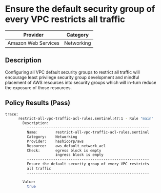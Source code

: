# Ensure the default security group of every VPC restricts all traffic

| Provider            | Category   |
|---------------------|------------|
| Amazon Web Services | Networking |

## Description
Configuring all VPC default security groups to restrict all traffic will encourage least privilege security group development and mindful placement of AWS resources into security groups which will in-turn reduce the exposure of those resources.

## Policy Results (Pass)
```bash
trace:
      restrict-all-vpc-traffic-acl-rules.sentinel:47:1 - Rule "main"
        Description:
          --------------------------------------------------------
          Name:        restrict-all-vpc-traffic-acl-rules.sentinel
          Category:    Networking
          Provider:    hashicorp/aws
          Resource:    aws_default_network_acl
          Check:       egress block is empty
                       ingress block is empty
          --------------------------------------------------------
          Ensure the default security group of every VPC restricts
          all traffic
          --------------------------------------------------------

        Value:
          true
```